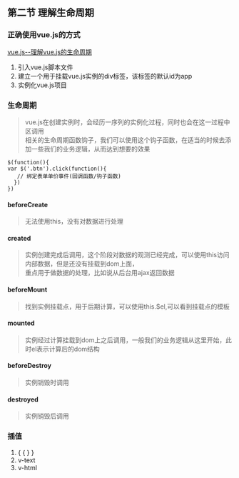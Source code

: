 ## 第二节 理解生命周期
### 正确使用vue.js的方式
[vue.js--理解vue.js的生命周期](./2-lifeCircle.html)
1. 引入vue.js脚本文件
2. 建立一个用于挂载vue.js实例的div标签，该标签的默认id为app
3. 实例化vue.js项目  

### 生命周期
> vue.js在创建实例时，会经历一序列的实例化过程，同时也会在这一过程中区调用  
相关的生命周期函数钩子，我们可以使用这个钩子函数，在适当的时候去添加一些我们的业务逻辑，从而达到想要的效果
~~~
$(function(){
var $('.btn').click(function(){
   // 绑定表单单价事件(回调函数/钩子函数)
  })
})
~~~
#### beforeCreate
> 无法使用this，没有对数据进行处理

#### created
> 实例创建完成后调用，这个阶段对数据的观测已经完成，可以使用this访问内部数据，但是还没有挂载到dom上面，  
重点用于做数据的处理，比如说从后台用ajax返回数据

#### beforeMount
> 找到实例挂载点，用于后期计算，可以使用this.$el,可以看到挂载点的模板

#### mounted
> 实例经过计算挂载到dom上之后调用，一般我们的业务逻辑从这里开始，此时el表示计算后的dom结构

#### beforeDestroy
> 实例销毁时调用

#### destroyed
> 实例销毁后调用

### 插值
1. { { } }
2. v-text
3. v-html
